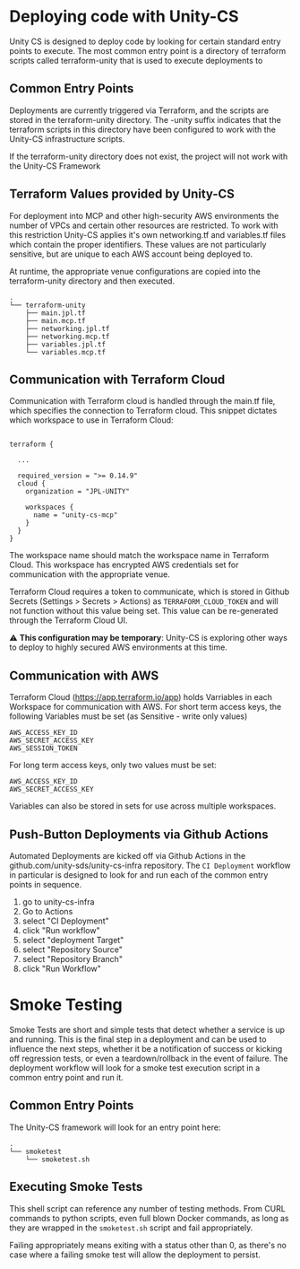 # Deploying code with Unity-CS

Unity CS is designed to deploy code by looking for certain standard entry points to execute.  The most common entry point is a directory of terraform scripts called terraform-unity that is used to execute deployments to 

## Common Entry Points

Deployments are currently triggered via Terraform, and the scripts are stored in the terraform-unity directory.  The -unity suffix indicates that the terraform scripts in this directory have been configured to work with the Unity-CS infrastructure scripts.

If the terraform-unity directory does not exist, the project will not work with the Unity-CS Framework

## Terraform Values provided by Unity-CS

For deployment into MCP and other high-security AWS environments the number of VPCs and certain other resources are restricted.  To work with this restriction Unity-CS applies it's own networking.tf and variables.tf files which contain the proper identifiers.  These values are not particularly sensitive, but are unique to each AWS account being deployed to.  

At runtime, the appropriate venue configurations are copied into the terraform-unity directory and then executed.

```
.
└── terraform-unity
    ├── main.jpl.tf
    ├── main.mcp.tf
    ├── networking.jpl.tf
    ├── networking.mcp.tf
    ├── variables.jpl.tf
    └── variables.mcp.tf
```

## Communication with Terraform Cloud

Communication with Terraform cloud is handled through the main.tf file, which specifies the connection to Terraform cloud.  This snippet dictates which workspace to use in Terraform Cloud:

```

terraform {

  ...

  required_version = ">= 0.14.9"
  cloud {
    organization = "JPL-UNITY"

    workspaces {
      name = "unity-cs-mcp"
    }
  }
}
```

The workspace name should match the workspace name in Terraform Cloud.  This workspace has encrypted AWS credentials set for communication with the appropriate venue.

Terraform Cloud requires a token to communicate, which is stored in Github Secrets (Settings > Secrets > Actions) as `TERRAFORM_CLOUD_TOKEN` and will not function without this value being set.  This value can be re-generated through the Terraform Cloud UI.

:warning: **This configuration may be temporary**: Unity-CS is exploring other ways to deploy to highly secured AWS environments at this time.


## Communication with AWS

Terraform Cloud (https://app.terraform.io/app) holds Varriables in each Workspace for communication with AWS.  For short term access keys, the following Variables must be set (as Sensitive - write only values)

```
AWS_ACCESS_KEY_ID
AWS_SECRET_ACCESS_KEY
AWS_SESSION_TOKEN
```

For long term access keys, only two values must be set:

```
AWS_ACCESS_KEY_ID
AWS_SECRET_ACCESS_KEY
```

Variables can also be stored in sets for use across multiple workspaces.

## Push-Button Deployments via Github Actions

Automated Deployments are kicked off via Github Actions in the github.com/unity-sds/unity-cs-infra repository.  The `CI Deployment` workflow in particular is designed to look for and run each of the common entry points in sequence.  

1) go to unity-cs-infra
2) Go to Actions
3) select "CI Deployment"
4) click "Run workflow"
5) select "deployment Target"
6) select "Repository Source"
7) select "Repository Branch"
8) click "Run Workflow"

# Smoke Testing

Smoke Tests are short and simple tests that detect whether a service is up and running.  This is the final step in a deployment and can be used to influence the next steps, whether it be a notification of success or kicking off regression tests, or even a teardown/rollback in the event of failure.  The deployment workflow will look for a smoke test execution script in a common entry point and run it.  

## Common Entry Points

The Unity-CS framework will look for an entry point here: 

```
.
└── smoketest
    └── smoketest.sh
```

## Executing Smoke Tests

This shell script can reference any number of testing methods.  From CURL commands to python scripts, even full blown Docker commands, as long as they are wrapped in the `smoketest.sh` script and fail appropriately.  

Failing appropriately means exiting with a status other than 0, as there's no case where a failing smoke test will allow the deployment to persist.

